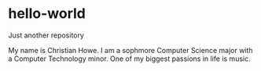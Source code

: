 # hello-world
Just another repository

My name is Christian Howe. I am a sophmore Computer Science major with a Computer Technology minor. One of my biggest passions in life is music.
